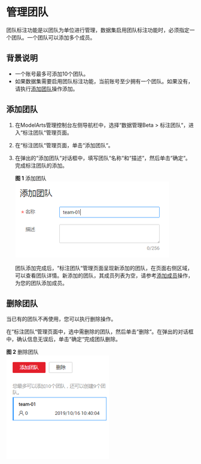 # 管理团队<a name="modelarts_23_0182"></a>

团队标注功能是以团队为单位进行管理，数据集启用团队标注功能时，必须指定一个团队。一个团队可以添加多个成员。

## 背景说明<a name="section1685205110418"></a>

-   一个账号最多可添加10个团队。
-   如果数据集需要启用团队标注功能，当前账号至少拥有一个团队。如果没有，请执行[添加团队](#section165361815383)操作添加。

## 添加团队<a name="section165361815383"></a>

1.  在ModelArts管理控制台左侧导航栏中，选择“数据管理Beta \> 标注团队“，进入“标注团队“管理页面。
2.  在“标注团队“管理页面，单击“添加团队“。
3.  在弹出的“添加团队“对话框中，填写团队“名称“和“描述“，然后单击“确定“。完成标注团队的添加。

    **图 1**  添加团队<a name="fig257333416393"></a>  
    ![](figures/添加团队.png "添加团队")

    团队添加完成后，“标注团队“管理页面呈现新添加的团队，在页面右侧区域，可以查看团队详情。新添加的团队，其成员列表为空，请参考[添加成员](管理成员.md#section060323818470)操作，为您的团队添加成员。


## 删除团队<a name="section1363201384315"></a>

当已有的团队不再使用，您可以执行删除操作。

在“标注团队“管理页面中，选中需删除的团队，然后单击“删除“。在弹出的对话框中，确认信息无误后，单击“确定“完成团队删除。

**图 2**  删除团队<a name="fig526118568451"></a>  
![](figures/删除团队.png "删除团队")

